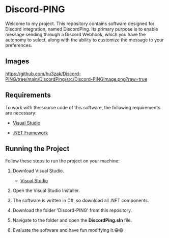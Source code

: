  # Discord-PING

Welcome to my project. This repository contains software designed for Discord integration, named DiscordPing. Its primary purpose is to enable message sending through a Discord Webhook, which you have the autonomy to select, along with the ability to customize the message to your preferences.

## Images

https://github.com/hu3zak/Discord-PING/tree/main/DiscordPing/src/Discord-PINGImage.png?raw=true

## Requirements

To work with the source code of this software, the following requirements are necessary:

- [Visual Studio](visualstudio.microsoft.com/downloads/)

- [.NET Framework](https://dotnet.microsoft.com/download/dotnet-framework/)

## Running the Project

Follow these steps to run the project on your machine:

1. Download Visual Studio.

   - [Visual Studio](visualstudio.microsoft.com/downloads/)

2. Open the Visual Studio Installer.

3. The software is written in C#, so download all .NET components.

4. Download the folder 'Discord-PING' from this repository.

5. Navigate to the folder and open the **DiscordPing.sln** file.

6. Evaluate the software and have fun modifying it.😀😄


